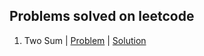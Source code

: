 ## Problems solved on leetcode

1. Two Sum | [Problem](https://leetcode.com/problems/two-sum/description/) | [Solution](https://github.com/nithya-kumar/leetcode/blob/master/src/arrays/TwoSum.java)
